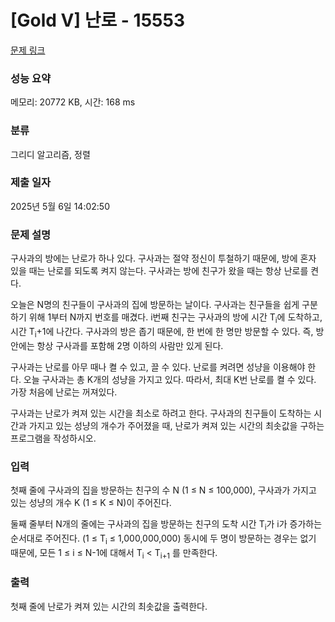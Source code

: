 # [Gold V] 난로 - 15553 

[문제 링크](https://www.acmicpc.net/problem/15553) 

### 성능 요약

메모리: 20772 KB, 시간: 168 ms

### 분류

그리디 알고리즘, 정렬

### 제출 일자

2025년 5월 6일 14:02:50

### 문제 설명

<p>구사과의 방에는 난로가 하나 있다. 구사과는 절약 정신이 투철하기 때문에, 방에 혼자 있을 때는 난로를 되도록 켜지 않는다. 구사과는 방에 친구가 왔을 때는 항상 난로를 켠다.</p>

<p>오늘은 N명의 친구들이 구사과의 집에 방문하는 날이다. 구사과는 친구들을 쉽게 구분하기 위해 1부터 N까지 번호를 매겼다. i번째 친구는 구사과의 방에 시간 T<sub>i</sub>에 도착하고, 시간 T<sub>i</sub>+1에 나간다. 구사과의 방은 좁기 때문에, 한 번에 한 명만 방문할 수 있다. 즉, 방안에는 항상 구사과를 포함해 2명 이하의 사람만 있게 된다.</p>

<p>구사과는 난로를 아무 때나 켤 수 있고, 끌 수 있다. 난로를 켜려면 성냥을 이용해야 한다. 오늘 구사과는 총 K개의 성냥을 가지고 있다. 따라서, 최대 K번 난로를 켤 수 있다. 가장 처음에 난로는 꺼져있다.</p>

<p>구사과는 난로가 켜져 있는 시간을 최소로 하려고 한다. 구사과의 친구들이 도착하는 시간과 가지고 있는 성냥의 개수가 주어졌을 때, 난로가 켜져 있는 시간의 최솟값을 구하는 프로그램을 작성하시오.</p>

### 입력 

 <p>첫째 줄에 구사과의 집을 방문하는 친구의 수 N (1 ≤ N ≤ 100,000), 구사과가 가지고 있는 성냥의 개수 K (1 ≤ K ≤ N)이 주어진다.</p>

<p>둘째 줄부터 N개의 줄에는 구사과의 집을 방문하는 친구의 도착 시간 T<sub>i</sub>가 i가 증가하는 순서대로 주어진다. (1 ≤ T<sub>i</sub> ≤ 1,000,000,000) 동시에 두 명이 방문하는 경우는 없기 때문에, 모든 1 ≤ i ≤ N-1에 대해서 T<sub>i</sub> < T<sub>i+1</sub> 를 만족한다.</p>

### 출력 

 <p>첫째 줄에 난로가 켜져 있는 시간의 최솟값을 출력한다.</p>

